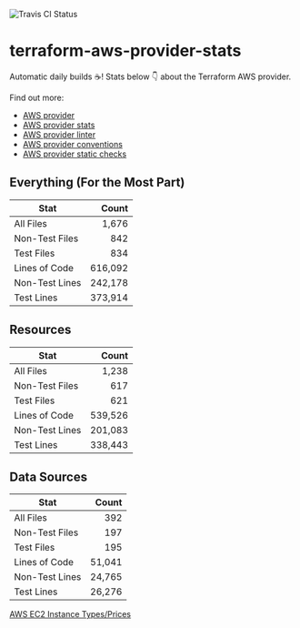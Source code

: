 ![Travis CI Status](https://travis-ci.org/YakDriver/terraform-aws-provider-stats.svg?branch=main)
# terraform-aws-provider-stats

Automatic daily builds :coffee:! Stats below :point_down: about the Terraform AWS provider.

Find out more:
* [AWS provider](https://github.com/terraform-providers/terraform-provider-aws)
* [AWS provider stats](https://github.com/YakDriver/terraform-aws-provider-stats)
* [AWS provider linter](https://github.com/terraform-providers/terraform-provider-aws/tree/master/awsproviderlint)
* [AWS provider conventions](https://github.com/YakDriver/terraform-aws-conventions)
* [AWS provider static checks](https://github.com/YakDriver/terraform-aws-provider-static-checks)



## Everything (For the Most Part)

|  Stat  |  Count  |
| ------------- | -------------: |
|  All Files  |  1,676  |
|  Non-Test Files  |  842  |
|  Test Files  |  834  |
|  Lines of Code  |  616,092  |
|  Non-Test Lines  |  242,178  |
|  Test Lines  |  373,914  |



## Resources

|  Stat  |  Count  |
| ------------- | -------------: |
|  All Files  |  1,238  |
|  Non-Test Files  |  617  |
|  Test Files  |  621  |
|  Lines of Code  |  539,526  |
|  Non-Test Lines  |  201,083  |
|  Test Lines  |  338,443  |



## Data Sources

|  Stat  |  Count  |
| ------------- | -------------: |
|  All Files  |  392  |
|  Non-Test Files  |  197  |
|  Test Files  |  195  |
|  Lines of Code  |  51,041  |
|  Non-Test Lines  |  24,765  |
|  Test Lines  |  26,276  |




[AWS EC2 Instance Types/Prices](https://github.com/YakDriver/aws-ec2-instance-types)

